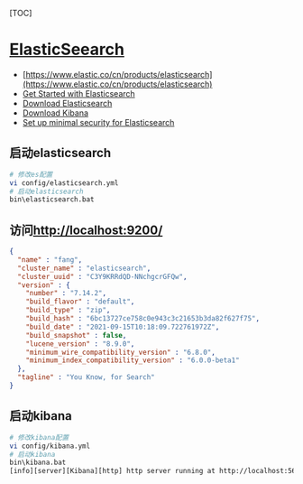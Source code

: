 [TOC]

# [ElasticSeearch](https://www.elastic.co/cn/products/elasticsearch)

- [https://www.elastic.co/cn/products/elasticsearch](https://www.elastic.co/cn/products/elasticsearch)
- [Get Started with Elasticsearch](https://www.elastic.co/cn/start)
- [Download Elasticsearch](https://www.elastic.co/cn/downloads/elasticsearch)
- [Download Kibana](https://www.elastic.co/cn/downloads/kibana)
- [Set up minimal security for Elasticsearch ](https://www.elastic.co/guide/en/elasticsearch/reference/current/security-minimal-setup.html)

## 启动elasticsearch

```bash
# 修改es配置
vi config/elasticsearch.yml
# 启动elasticsearch
bin\elasticsearch.bat
```

## 访问[http://localhost:9200/](http://localhost:9200/)

```json
{
  "name" : "fang",
  "cluster_name" : "elasticsearch",
  "cluster_uuid" : "C3Y9KRRdQD-NNchgcrGFQw",
  "version" : {
    "number" : "7.14.2",
    "build_flavor" : "default",
    "build_type" : "zip",
    "build_hash" : "6bc13727ce758c0e943c3c21653b3da82f627f75",
    "build_date" : "2021-09-15T10:18:09.722761972Z",
    "build_snapshot" : false,
    "lucene_version" : "8.9.0",
    "minimum_wire_compatibility_version" : "6.8.0",
    "minimum_index_compatibility_version" : "6.0.0-beta1"
  },
  "tagline" : "You Know, for Search"
}
```

## 启动kibana

```bash
# 修改kibana配置
vi config/kibana.yml
# 启动kibana
bin\kibana.bat
[info][server][Kibana][http] http server running at http://localhost:5601
```

